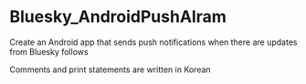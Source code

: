 # Bluesky_AndroidPushAlram
Create an Android app that sends push notifications when there are updates from Bluesky follows

Comments and print statements are written in Korean
